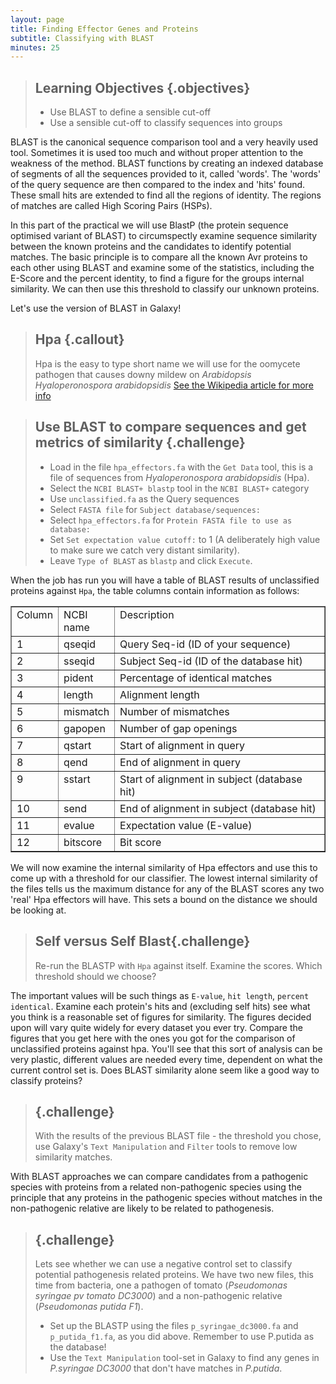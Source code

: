 ```yaml
---
layout: page
title: Finding Effector Genes and Proteins
subtitle: Classifying with BLAST
minutes: 25
---
```


> ## Learning Objectives {.objectives}
> * Use BLAST to define a sensible cut-off
> * Use a sensible cut-off to classify sequences into groups

BLAST is the canonical sequence comparison tool and a very heavily used tool. Sometimes it is used too much and without proper attention to the weakness of the method. BLAST functions by creating an indexed database of segments of all the sequences provided to it, called 'words'. The 'words' of the query sequence are then compared to the index and 'hits' found. These small hits are extended to find all the regions of identity. The regions of matches are called High Scoring Pairs (HSPs).

In this part of the practical we will use BlastP (the protein sequence optimised variant of BLAST) to circumspectly examine sequence similarity between the known proteins and the candidates to identify potential matches. The basic principle is to compare all the known Avr proteins to each other using BLAST and examine some of the statistics, including the E-Score and the percent identity, to find a figure for the groups internal similarity. We can then use this threshold to classify our unknown proteins.

Let's use the version of BLAST in Galaxy!


>## Hpa {.callout}
> Hpa is the easy to type short name we will use for the oomycete pathogen that causes downy mildew on _Arabidopsis_ _Hyaloperonospora arabidopsidis_ [See the Wikipedia article for more info](https://en.wikipedia.org/wiki/Hyaloperonospora_arabidopsidis)
>

> ## Use BLAST to compare sequences and get metrics of similarity {.challenge}
> + Load in the file `hpa_effectors.fa` with the `Get Data` tool, this is a file of sequences from _Hyaloperonospora arabidopsidis_ (Hpa).
> + Select the `NCBI BLAST+ blastp` tool in the `NCBI BLAST+` category
> + Use `unclassified.fa` as the Query sequences
> + Select `FASTA file` for `Subject database/sequences:`
> + Select `hpa_effectors.fa` for `Protein FASTA file to use as database:`
> + Set `Set expectation value cutoff:` to 1 (A deliberately high value to make sure we catch very distant similarity).
> + Leave `Type of BLAST` as `blastp` and click `Execute`.

When the job has run you will have a table of BLAST results of unclassified proteins against `Hpa`, the table columns contain information as follows:

<table border="1" class="docutils">
<colgroup>
<col width="10%" />
<col width="15%" />
<col width="75%" />
</colgroup>
<tbody valign="top">
<tr><td>Column</td>
<td>NCBI name</td>
<td>Description</td>
</tr>
<tr><td>1</td>
<td>qseqid</td>
<td>Query Seq-id (ID of your sequence)</td>
</tr>
<tr><td>2</td>
<td>sseqid</td>
<td>Subject Seq-id (ID of the database hit)</td>
</tr>
<tr><td>3</td>
<td>pident</td>
<td>Percentage of identical matches</td>
</tr>
<tr><td>4</td>
<td>length</td>
<td>Alignment length</td>
</tr>
<tr><td>5</td>
<td>mismatch</td>
<td>Number of mismatches</td>
</tr>
<tr><td>6</td>
<td>gapopen</td>
<td>Number of gap openings</td>
</tr>
<tr><td>7</td>
<td>qstart</td>
<td>Start of alignment in query</td>
</tr>
<tr><td>8</td>
<td>qend</td>
<td>End of alignment in query</td>
</tr>
<tr><td>9</td>
<td>sstart</td>
<td>Start of alignment in subject (database hit)</td>
</tr>
<tr><td>10</td>
<td>send</td>
<td>End of alignment in subject (database hit)</td>
</tr>
<tr><td>11</td>
<td>evalue</td>
<td>Expectation value (E-value)</td>
</tr>
<tr><td>12</td>
<td>bitscore</td>
<td>Bit score</td>
</tr>
</tbody>
</table>

We will now examine the internal similarity of Hpa effectors and use this to come up with a threshold for our classifier. The lowest internal similarity of the files tells us the maximum distance for any of the BLAST scores any two 'real' Hpa effectors will have. This sets a bound on the distance we should be looking at.

> ## Self versus Self Blast{.challenge}
> Re-run the BLASTP with `Hpa` against itself.
> Examine the scores.  Which threshold should we choose?
>

The important values will be such things as `E-value`, `hit length`, `percent identical`. Examine each protein's hits and (excluding self hits) see what you think is a reasonable set of figures for similarity. The figures decided upon will vary quite widely for every dataset you ever try. Compare the figures that you get here with the ones you got for the comparison of unclassified proteins against hpa. You'll see that this sort of analysis can be very plastic, different values are needed every time, dependent on what the current control set is. Does BLAST similarity alone seem like a good way to classify proteins?

> ## {.challenge}
> With the results of the previous BLAST file - the threshold you chose, use Galaxy's `Text Manipulation` and `Filter` tools to remove low similarity matches.
>

With BLAST approaches we can compare candidates from a pathogenic species with proteins from a related non-pathogenic species using the principle that any proteins in the pathogenic species without matches in the non-pathogenic relative are likely to be related to pathogenesis.


> ## {.challenge}
> Lets see whether we can use a negative control set to classify potential pathogenesis related proteins. We have two new files, this time from bacteria, one a pathogen of tomato (_Pseudomonas syringae pv tomato DC3000_) and a non-pathogenic relative (_Pseudomonas putida F1_).
>
> + Set up the BLASTP using the files `p_syringae_dc3000.fa` and `p_putida_f1.fa`, as you did above. Remember to use P.putida as the database!
> + Use the `Text Manipulation` tool-set in Galaxy to find any genes in _P.syringae DC3000_ that don't have matches in _P.putida_.
